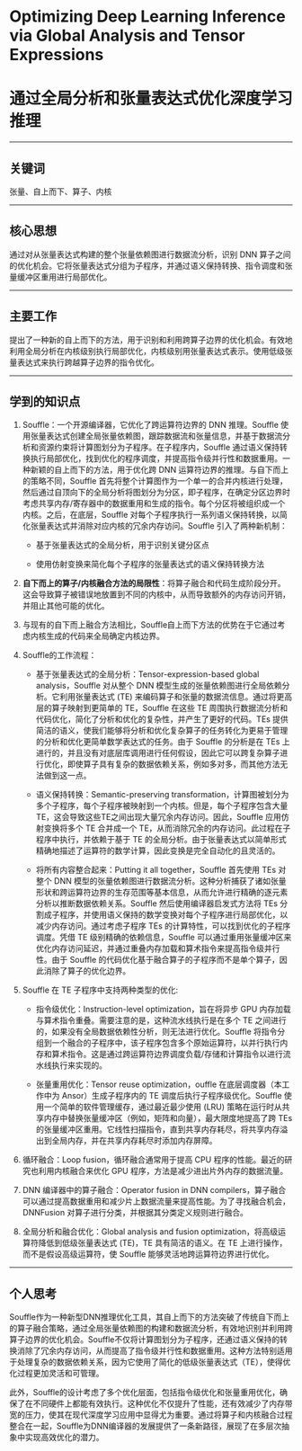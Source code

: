 # Optimizing Deep Learning Inference via Global Analysis and Tensor Expressions

# 通过全局分析和张量表达式优化深度学习推理

---

## 关键词

张量、自上而下、算子、内核

---

## 核心思想

通过对从张量表达式构建的整个张量依赖图进行数据流分析，识别 DNN 算子之间的优化机会。它将张量表达式分组为子程序，并通过语义保持转换、指令调度和张量缓冲区重用进行局部优化。

---

## 主要工作

提出了一种新的自上而下的方法，用于识别和利用跨算子边界的优化机会。有效地利用全局分析在内核级别执行局部优化，内核级别用张量表达式表示。使用低级张量表达式来执行跨越算子边界的指令优化。

---

## 学到的知识点

1. Souffle：一个开源编译器，它优化了跨运算符边界的 DNN 推理。Souffle 使用张量表达式创建全局张量依赖图，跟踪数据流和张量信息，并基于数据流分析和资源约束将计算图划分为子程序。在子程序内，Souffle 通过语义保持转换执行局部优化，找到优化的程序调度，并提高指令级并行性和数据重用。一种新颖的自上而下的方法，用于优化跨 DNN 运算符边界的推理。与自下而上的策略不同，Souffle 首先将整个计算图作为一个单一的合并内核进行处理，然后通过自顶向下的全局分析将图划分为分区，即子程序，在确定分区边界时考虑共享内存/寄存器中的数据重用和生成的指令。每个分区将被组织成一个内核。之后，在底层，Souffle 对每个子程序执行一系列语义保持转换，以简化张量表达式并消除对应内核的冗余内存访问。Souffle 引入了两种新机制：
   
   - 基于张量表达式的全局分析，用于识别关键分区点
   
   - 使用仿射变换来简化每个子程序的张量表达式的语义保持转换方法

2. **自下而上的算子/内核融合方法的局限性**：将算子融合和代码生成阶段分开。这会导致算子被错误地放置到不同的内核中，从而导致额外的内存访问开销，并阻止其他可能的优化。

3. 与现有的自下而上融合方法相比，Souffle自上而下方法的优势在于它通过考虑内核生成的代码来全局确定内核边界。

4. Souffle的工作流程：
   
   - 基于张量表达式的全局分析：Tensor-expression-based global analysis，Souffle 对从整个 DNN 模型生成的张量依赖图进行全局依赖分析。它利用张量表达式 (TE) 来编码算子和张量的数据流信息。通过将更高层的算子映射到更简单的 TE，Souffle 在这些 TE 周围执行数据流分析和代码优化，简化了分析和优化的复杂性，并产生了更好的代码。TEs 提供简洁的语义，使我们能够将分析和优化复杂算子的任务转化为更易于管理的分析和优化更简单数学表达式的任务。由于 Souffle 的分析是在 TEs 上进行的，并且没有对底层库调用进行任何假设，因此它可以跨复杂算子进行优化，即使算子具有复杂的数据依赖关系，例如多对多，而其他方法无法做到这一点。
   
   - 语义保持转换：Semantic-preserving transformation，计算图被划分为多个子程序，每个子程序被映射到一个内核。但是，每个子程序包含大量TE，这会导致这些TE之间出现大量冗余内存访问。因此，Souffle 应用仿射变换将多个 TE 合并成一个 TE，从而消除冗余的内存访问。此过程在子程序中执行，并依赖于基于 TE 的全局分析。由于张量表达式以简单形式精确地描述了运算符的数学计算，因此变换是完全自动化的且灵活的。
   
   - 将所有内容整合起来：Putting it all together，Souffle 首先使用 TEs 对整个 DNN 模型的张量依赖图进行数据流分析。这种分析捕获了诸如张量形状和跨运算符边界的生存范围等基本信息，从而允许进行精确的逐元素分析以推断数据依赖关系。Souffle 然后使用编译器启发式方法将 TEs 分割成子程序，并使用语义保持的数学变换对每个子程序进行局部优化，以减少内存访问。通过考虑子程序 TEs 的计算特性，可以找到优化的子程序调度。凭借 TE 级别精确的依赖信息，Souffle 可以通过重用张量缓冲区来优化内存访问延迟，并通过重叠内存加载和算术指令来提高指令级并行性。由于 Souffle 的代码优化基于融合算子的子程序而不是单个算子，因此消除了算子的优化边界。

5. Souffle 在 TE 子程序中支持两种类型的优化:
   
   - 指令级优化：Instruction-level optimization，旨在将异步 GPU 内存加载与算术指令重叠。需要注意的是，这种流水线执行是在多个 TE 之间进行的，如果没有全局数据依赖性分析，则无法进行优化。Souffle 将指令分组到一个融合的子程序中，该子程序包含多个原始运算符，以并行执行内存和算术指令。这是通过跨运算符边界调度负载/存储和计算指令以进行流水线执行来实现的。
   
   - 张量重用优化：Tensor reuse optimization，ouffle 在底层调度器（本工作中为 Ansor）生成子程序内的 TE 调度后执行子程序级优化。Souffle 使用一个简单的软件管理缓存，通过最近最少使用 (LRU) 策略在运行时从共享内存中替换张量缓冲区（例如，矩阵和向量），最大限度地提高了跨 TEs 的张量缓冲区重用。它线性扫描指令，直到共享内存耗尽，将共享内存溢出到全局内存，并在共享内存耗尽时添加内存屏障。

6. 循环融合：Loop fusion，循环融合通常用于提高 CPU 程序的性能。最近的研究也利用内核融合来优化 GPU 程序，方法是减少进出片外内存的数据流量。

7. DNN 编译器中的算子融合：Operator fusion in DNN compilers，算子融合可以通过提高数据重用和减少片上数据流量来提高性能。为了寻找融合机会，DNNFusion 对算子进行分类，并根据其分类定义规则进行融合。

8. 全局分析和融合优化：Global analysis and fusion optimization，将高级运算符降低到低级张量表达式 (TE)，TE 具有简洁的语义。在 TE 上进行操作，而不是假设高级运算符，使 Souffle 能够灵活地跨运算符边界进行优化。

---

## 个人思考

Souffle作为一种新型DNN推理优化工具，其自上而下的方法突破了传统自下而上的算子融合策略，通过全局张量依赖图的构建和数据流分析，有效地识别并利用跨算子边界的优化机会。Souffle不仅将计算图划分为子程序，还通过语义保持的转换消除了冗余内存访问，从而提高了指令级并行性和数据重用。这种方法特别适用于处理复杂的数据依赖关系，因为它使用了简化的低级张量表达式（TE），使得优化过程更加灵活和可管理。

此外，Souffle的设计考虑了多个优化层面，包括指令级优化和张量重用优化，确保了在不同硬件上都能有效执行。这种优化不仅提升了性能，还有效减少了内存带宽的压力，使其在现代深度学习应用中显得尤为重要。通过将算子和内核融合过程整合在一起，Souffle为DNN编译器的发展提供了一条新路径，展现了在多层次抽象中实现高效优化的潜力。
